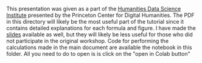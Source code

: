 This presentation was given as a part of the [Humanities Data Science Institute](https://princeton-cdh.github.io/hds-institute/) presented by the Princeton Center for Digital Humanities. The PDF in this directory will likely be the most useful part of the tutorial since it contains detailed explanations for each formula and figure. I have made the [slides](https://docs.google.com/presentation/d/1iaCoTr1Ywmdq3kGvv5j-XcrkWXjtPbt52hZ_QZ2ZSpE/edit?usp=sharing) available as well, but they will likely be less useful for those who did not participate in the original workshop. Code for performing the calculations made in the main document are available the notebook in this folder. All you need to do to open is is click on the "open in Colab button"

